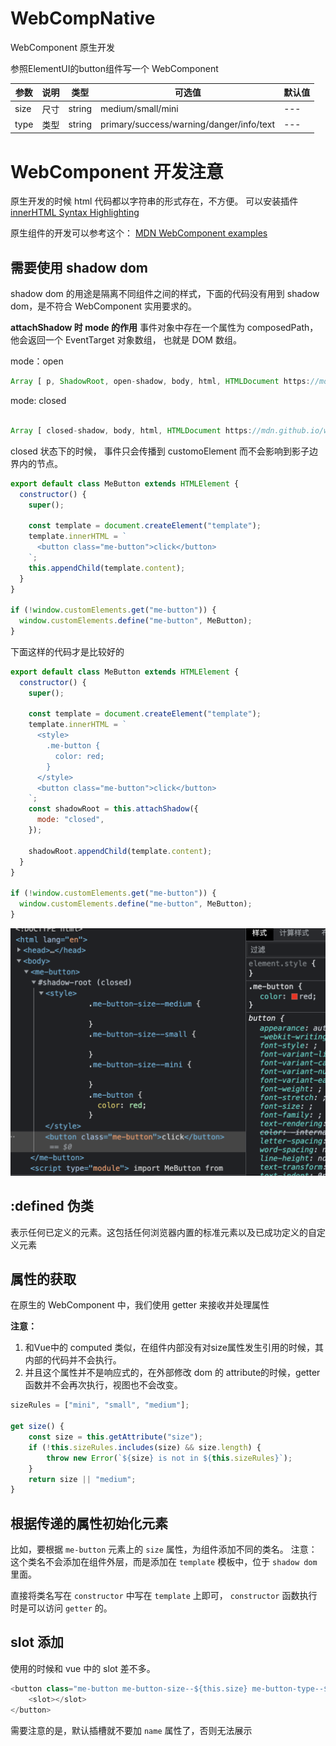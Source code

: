 # WebCompNative
WebComponent 原生开发

参照ElementUI的button组件写一个 WebComponent


| 参数 | 说明 | 类型   | 可选值                                   | 默认值 |
| ---- | ---- | ------ | ---------------------------------------- | ------ |
| size | 尺寸 | string | medium/small/mini                        | ---    |
| type | 类型 | string | primary/success/warning/danger/info/text | ---    |



# WebComponent 开发注意

原生开发的时候 html 代码都以字符串的形式存在，不方便。 可以安装插件 [innerHTML Syntax Highlighting](https://marketplace.visualstudio.com/items?itemName=nicolasparada.innerhtml)

原生组件的开发可以参考这个： [MDN WebComponent examples](https://github.com/mdn/web-components-examples)

## 需要使用 shadow dom
shadow dom 的用途是隔离不同组件之间的样式，下面的代码没有用到 shadow dom，是不符合 WebComponent 实用要求的。

**attachShadow 时 mode 的作用**
事件对象中存在一个属性为 composedPath， 他会返回一个 EventTarget 对象数组， 也就是 DOM  数组。

mode：open
```javascript
Array [ p, ShadowRoot, open-shadow, body, html, HTMLDocument https://mdn.github.io/web-components-examples/composed-composed-path/, Window ]
```

mode: closed
```javascript

Array [ closed-shadow, body, html, HTMLDocument https://mdn.github.io/web-components-examples/composed-composed-path/, Window ]
```

closed 状态下的时候， 事件只会传播到 customoElement 而不会影响到影子边界内的节点。

```javascript
export default class MeButton extends HTMLElement {
  constructor() {
    super();

    const template = document.createElement("template");
    template.innerHTML = `
      <button class="me-button">click</button>
    `;
    this.appendChild(template.content);
  }
}

if (!window.customElements.get("me-button")) {
  window.customElements.define("me-button", MeButton);
}
```

下面这样的代码才是比较好的

```javascript
export default class MeButton extends HTMLElement {
  constructor() {
    super();

    const template = document.createElement("template");
    template.innerHTML = `
      <style>
        .me-button {
          color: red;
        }
      </style>
      <button class="me-button">click</button>
    `;
    const shadowRoot = this.attachShadow({
      mode: "closed",
    });

    shadowRoot.appendChild(template.content);
  }
}

if (!window.customElements.get("me-button")) {
  window.customElements.define("me-button", MeButton);
}

```
![](images/2022-02-15-22-43-34.png)

## :defined 伪类

表示任何已定义的元素。这包括任何浏览器内置的标准元素以及已成功定义的自定义元素



## 属性的获取

在原生的 WebComponent 中，我们使用 getter 来接收并处理属性

**注意：**
1. 和Vue中的 computed 类似，在组件内部没有对size属性发生引用的时候，其内部的代码并不会执行。
2. 并且这个属性并不是响应式的，在外部修改 dom 的 attribute的时候，getter 函数并不会再次执行，视图也不会改变。

```javascript
sizeRules = ["mini", "small", "medium"];

get size() {
    const size = this.getAttribute("size");
    if (!this.sizeRules.includes(size) && size.length) {
        throw new Error(`${size} is not in ${this.sizeRules}`);
    }
    return size || "medium";
}
```

## 根据传递的属性初始化元素

比如，要根据 `me-button` 元素上的 `size` 属性，为组件添加不同的类名。
注意：这个类名不会添加在组件外层，而是添加在 `template` 模板中，位于 `shadow dom` 里面。

直接将类名写在 `constructor` 中写在 `template`  上即可， `constructor` 函数执行时是可以访问 `getter` 的。


## slot 添加

使用的时候和 vue 中的 slot 差不多。

```javascript
<button class="me-button me-button-size--${this.size} me-button-type--${this.type}">
    <slot></slot>
</button>
```
需要注意的是，默认插槽就不要加 `name` 属性了，否则无法展示







